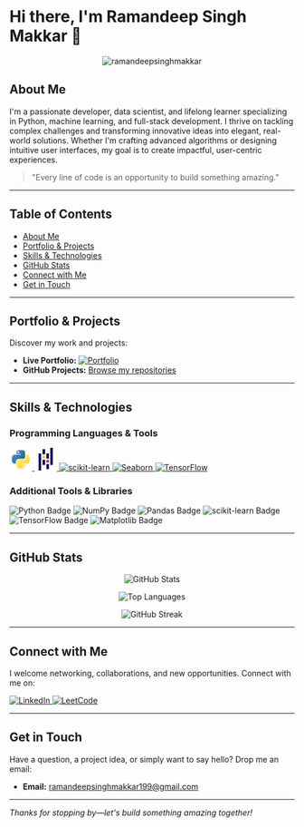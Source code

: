 # Hi there, I'm Ramandeep Singh Makkar 👋

<p align="center">
  <img src="https://komarev.com/ghpvc/?username=ramandeepsinghmakkar&label=Profile%20views&color=0e75b6&style=flat" alt="ramandeepsinghmakkar" />
</p>

## About Me

I'm a passionate developer, data scientist, and lifelong learner specializing in Python, machine learning, and full-stack development. I thrive on tackling complex challenges and transforming innovative ideas into elegant, real-world solutions. Whether I'm crafting advanced algorithms or designing intuitive user interfaces, my goal is to create impactful, user-centric experiences.

> "Every line of code is an opportunity to build something amazing."

---

## Table of Contents

- [About Me](#about-me)
- [Portfolio & Projects](#portfolio--projects)
- [Skills & Technologies](#skills--technologies)
- [GitHub Stats](#github-stats)
- [Connect with Me](#connect-with-me)
- [Get in Touch](#get-in-touch)

---

## Portfolio & Projects

Discover my work and projects:

- **Live Portfolio:** [![Portfolio](https://img.shields.io/badge/Visit-My%20Portfolio-brightgreen)](https://ramandeepsinghmakkar-portfolio.netlify.app)
- **GitHub Projects:** [Browse my repositories](https://github.com/RamandeepSinghMakkar)

---

## Skills & Technologies

### Programming Languages & Tools
<p align="left">
  <a href="https://www.python.org" target="_blank">
    <img src="https://raw.githubusercontent.com/devicons/devicon/master/icons/python/python-original.svg" alt="Python" width="40" height="40"/>
  </a>
  <a href="https://pandas.pydata.org/" target="_blank">
    <img src="https://raw.githubusercontent.com/devicons/devicon/2ae2a900d2f041da66e950e4d48052658d850630/icons/pandas/pandas-original.svg" alt="Pandas" width="40" height="40"/>
  </a>
  <a href="https://scikit-learn.org/" target="_blank">
    <img src="https://upload.wikimedia.org/wikipedia/commons/0/05/Scikit_learn_logo_small.svg" alt="scikit-learn" width="40" height="40"/>
  </a>
  <a href="https://seaborn.pydata.org/" target="_blank">
    <img src="https://seaborn.pydata.org/_images/logo-mark-lightbg.svg" alt="Seaborn" width="40" height="40"/>
  </a>
  <a href="https://www.tensorflow.org" target="_blank">
    <img src="https://www.vectorlogo.zone/logos/tensorflow/tensorflow-icon.svg" alt="TensorFlow" width="40" height="40"/>
  </a>
</p>

### Additional Tools & Libraries
<p align="left">
  <img src="https://img.shields.io/badge/Python-3670A0?style=for-the-badge&logo=python&logoColor=ffdd54" alt="Python Badge"/>
  <img src="https://img.shields.io/badge/NumPy-%23013243.svg?style=for-the-badge&logo=numpy&logoColor=white" alt="NumPy Badge"/>
  <img src="https://img.shields.io/badge/Pandas-%23150458.svg?style=for-the-badge&logo=pandas&logoColor=white" alt="Pandas Badge"/>
  <img src="https://img.shields.io/badge/scikit--learn-%23F7931E.svg?style=for-the-badge&logo=scikit-learn&logoColor=white" alt="scikit-learn Badge"/>
  <img src="https://img.shields.io/badge/TensorFlow-%23FF6F00.svg?style=for-the-badge&logo=TensorFlow&logoColor=white" alt="TensorFlow Badge"/>
  <img src="https://img.shields.io/badge/Matplotlib-%23ffffff.svg?style=for-the-badge&logo=Matplotlib&logoColor=black" alt="Matplotlib Badge"/>
</p>

---

## GitHub Stats

<p align="center">
  <img src="https://github-readme-stats.vercel.app/api?username=ramandeepsinghmakkar&show_icons=true&locale=en" alt="GitHub Stats"/>
</p>

<p align="center">
  <img src="https://github-readme-stats.vercel.app/api/top-langs?username=ramandeepsinghmakkar&show_icons=true&locale=en&layout=compact" alt="Top Languages"/>
</p>

<p align="center">
  <img src="https://github-readme-streak-stats.herokuapp.com/?user=ramandeepsinghmakkar" alt="GitHub Streak"/>
</p>

---

## Connect with Me

I welcome networking, collaborations, and new opportunities. Connect with me on:

<p align="left">
  <a href="https://www.linkedin.com/in/ramandeep-singh-makkar" target="_blank">
    <img src="https://raw.githubusercontent.com/rahuldkjain/github-profile-readme-generator/master/src/images/icons/Social/linked-in-alt.svg" alt="LinkedIn" height="30" width="40" />
  </a>
  <a href="https://leetcode.com/u/ramandeep_singh_makkar/" target="_blank">
    <img src="https://raw.githubusercontent.com/rahuldkjain/github-profile-readme-generator/master/src/images/icons/Social/leet-code.svg" alt="LeetCode" height="30" width="40" />
  </a>
</p>

---

## Get in Touch

Have a question, a project idea, or simply want to say hello? Drop me an email:

- **Email:** [ramandeepsinghmakkar199@gmail.com](mailto:ramandeepsinghmakkar199@gmail.com)

---

*Thanks for stopping by—let's build something amazing together!*
